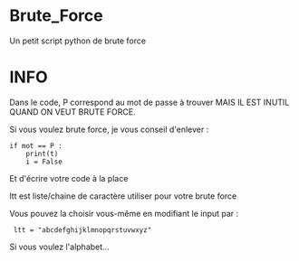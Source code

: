# Brute_Force
Un petit script python de brute force

# INFO
Dans le code, P correspond au mot de passe à trouver MAIS IL EST INUTIL QUAND ON VEUT BRUTE FORCE.

Si vous voulez brute force, je vous conseil d'enlever :

    if mot == P :
        print(t)
        i = False

Et d'écrire votre code à la place

ltt est liste/chaine de caractère utiliser pour votre brute force

Vous pouvez la choisir vous-même en modifiant le input par :

     ltt = "abcdefghijklmnopqrstuvwxyz"
Si vous voulez l'alphabet...
